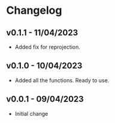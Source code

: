 # Changelog

## v0.1.1 - 11/04/2023

- Added fix for reprojection.

## v0.1.0 - 10/04/2023

- Added all the functions. Ready to use.

## v0.0.1 - 09/04/2023

- Initial change
